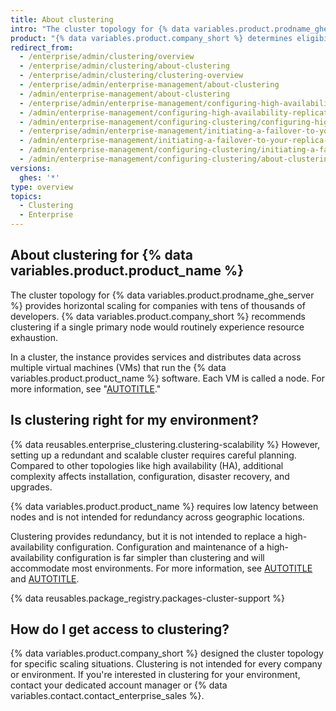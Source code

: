 ```yaml
---
title: About clustering
intro: "The cluster topology for {% data variables.product.prodname_ghe_server %} is designed to support tens of thousands of users where other topologies would experience resource exhaustion. In a cluster, the instance's services scale horizontally across multiple nodes."
product: "{% data variables.product.company_short %} determines eligibility for clustering, and must enable the configuration for your instance's license. Clustering requires careful planning and additional administrative overhead."
redirect_from:
  - /enterprise/admin/clustering/overview
  - /enterprise/admin/clustering/about-clustering
  - /enterprise/admin/clustering/clustering-overview
  - /enterprise/admin/enterprise-management/about-clustering
  - /admin/enterprise-management/about-clustering
  - /enterprise/admin/enterprise-management/configuring-high-availability-replication-for-a-cluster
  - /admin/enterprise-management/configuring-high-availability-replication-for-a-cluster
  - /admin/enterprise-management/configuring-clustering/configuring-high-availability-replication-for-a-cluster
  - /enterprise/admin/enterprise-management/initiating-a-failover-to-your-replica-cluster
  - /admin/enterprise-management/initiating-a-failover-to-your-replica-cluster
  - /admin/enterprise-management/configuring-clustering/initiating-a-failover-to-your-replica-cluster
  - /admin/enterprise-management/configuring-clustering/about-clustering
versions:
  ghes: '*'
type: overview
topics:
  - Clustering
  - Enterprise
---
```


## About clustering for {% data variables.product.product_name %}

The cluster topology for {% data variables.product.prodname_ghe_server %} provides horizontal scaling for companies with tens of thousands of developers. {% data variables.product.company_short %} recommends clustering if a single primary node would routinely experience resource exhaustion.

In a cluster, the instance provides services and distributes data across multiple virtual machines (VMs) that run the {% data variables.product.product_name %}  software. Each VM is called a node. For more information, see "[AUTOTITLE](/admin/enterprise-management/configuring-clustering/about-cluster-nodes)."

<a name="is-clustering-right-for-my-organization"></a>

## Is clustering right for my environment?

{% data reusables.enterprise_clustering.clustering-scalability %} However, setting up a redundant and scalable cluster requires careful planning. Compared to other topologies like high availability (HA), additional complexity affects installation, configuration, disaster recovery, and upgrades.

{% data variables.product.product_name %} requires low latency between nodes and is not intended for redundancy across geographic locations.

Clustering provides redundancy, but it is not intended to replace a high-availability configuration. Configuration and maintenance of a high-availability configuration is far simpler than clustering and will accommodate most environments. For more information, see [AUTOTITLE](/admin/enterprise-management/configuring-high-availability) and [AUTOTITLE](/admin/enterprise-management/configuring-clustering/differences-between-clustering-and-high-availability-ha).

{% data reusables.package_registry.packages-cluster-support %}

## How do I get access to clustering?

{% data variables.product.company_short %} designed the cluster topology for specific scaling situations. Clustering is not intended for every company or environment. If you're interested in clustering for your environment, contact your dedicated account manager or {% data variables.contact.contact_enterprise_sales %}.
